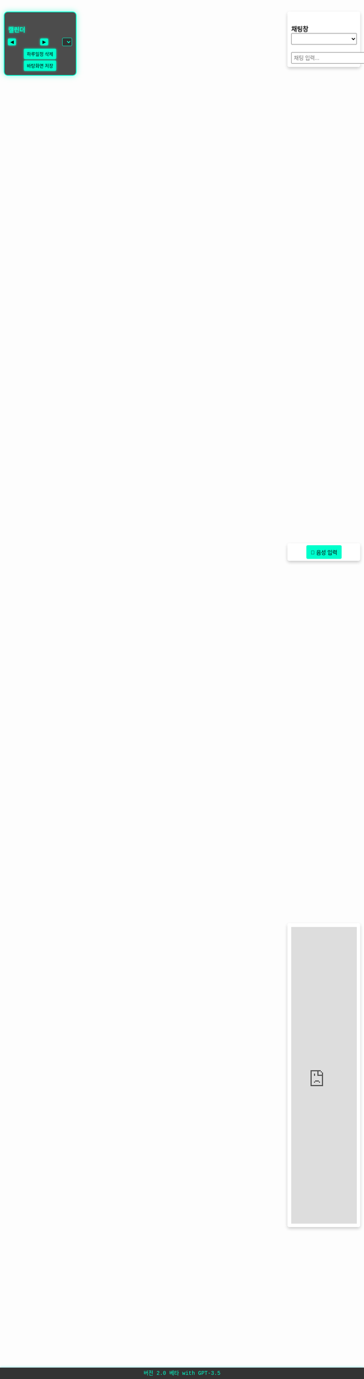 
<!DOCTYPE html>
<html lang="ko">
<head>
  <meta charset="UTF-8" />
  <meta name="viewport" content="width=device-width, initial-scale=1.0"/>
  <title>3D 캐릭터 HUD, 캘린더, 음성 채팅 & 말풍선 with GPT-3.5</title>
  <style>
    * { margin: 0; padding: 0; box-sizing: border-box; }
    html, body { height: 100%; font-family: 'Courier New', monospace; overflow: hidden; }
    #right-hud { position: fixed; top: 10%; right: 1%; width: 20%; padding: 1%; background: rgba(255,255,255,0.8); border-radius: 5px; box-shadow: 0 4px 8px rgba(0,0,0,0.2); z-index: 20; }
    #region-select { width: 100%; padding: 5px; font-size: 14px; margin-bottom: 10px; }
    #chat-log { display: none; height: 100px; overflow-y: scroll; border: 1px solid #ccc; padding: 5px; margin-top: 10px; border-radius: 3px; background: #fff; }
    #chat-input-area { display: flex; margin-top: 10px; }
    #chat-input { flex: 1; padding: 5px; font-size: 14px; }
    #hud-6 { position: fixed; top: 45%; right: 1%; width: 20%; padding: 5px; background: rgba(255,255,255,0.95); border-radius: 5px; box-shadow: 0 4px 8px rgba(0,0,0,0.2); z-index: 25; text-align: center; }
    #hud-6 button { padding: 8px 12px; font-size: 14px; border: none; border-radius: 4px; background: #00ffcc; color: #000; cursor: pointer; transition: background 0.3s; }
    #hud-6 button:hover { background: #00cc99; }
    #left-hud { position: fixed; top: 10%; left: 1%; width: 20%; padding: 1%; background: rgba(0, 0, 0, 0.7); border: 2px solid #00ffcc; border-radius: 10px; box-shadow: 0 0 15px rgba(0,255,204,0.5); z-index: 20; max-height: 80vh; overflow-y: auto; color: #00ffcc; }
    #left-hud h3 { margin-bottom: 5px; text-shadow: 0 0 5px #00ffcc; }
    #calendar-container { margin-top: 10px; }
    #calendar-header { display: flex; align-items: center; justify-content: space-between; margin-bottom: 5px; }
    #calendar-header button { padding: 2px 6px; font-size: 12px; cursor: pointer; background: #00ffcc; color: #000; border: none; border-radius: 3px; box-shadow: 0 0 5px #00ffcc; transition: all 0.3s; }
    #calendar-header button:hover { background: #00cc99; box-shadow: 0 0 10px #00ffcc; }
    #month-year-label { font-weight: bold; font-size: 14px; text-shadow: 0 0 5px #00ffcc; }
    #year-select { font-size: 12px; padding: 2px; margin-left: 5px; background: #333; color: #00ffcc; border: 1px solid #00ffcc; border-radius: 3px; }
    #calendar-actions { margin-top: 5px; text-align: center; }
    #calendar-actions button { margin: 2px; padding: 5px 8px; font-size: 12px; cursor: pointer; background: #00ffcc; color: #000; border: none; border-radius: 3px; box-shadow: 0 0 5px #00ffcc; transition: all 0.3s; }
    #calendar-actions button:hover { background: #00cc99; box-shadow: 0 0 10px #00ffcc; }
    #calendar-grid { display: grid; grid-template-columns: repeat(7, 1fr); gap: 2px; }
    #calendar-grid div { background: rgba(255,255,255,0.1); border: 1px solid #00ffcc; border-radius: 4px; min-height: 25px; font-size: 10px; padding: 2px; position: relative; cursor: pointer; transition: all 0.3s; }
    #calendar-grid div:hover { background: rgba(0,255,204,0.3); box-shadow: 0 0 5px #00ffcc; }
    .day-number { position: absolute; top: 2px; left: 2px; font-weight: bold; font-size: 10px; color: #00ffcc; text-shadow: 0 0 3px #00ffcc; }
    .event { margin-top: 14px; font-size: 8px; color: #00ffcc; overflow: hidden; text-overflow: ellipsis; white-space: nowrap; text-shadow: 0 0 3px #00ffcc; }
    #hud-7 { position: fixed; bottom: 0; left: 0; width: 100%; height: 30px; background: rgba(0, 0, 0, 0.8); color: #00ffcc; text-align: center; line-height: 30px; font-size: 14px; z-index: 50; box-shadow: 0 -2px 5px rgba(0,255,204,0.3); }
    #canvas { position: fixed; top: 0; left: 0; width: 100%; height: 100%; z-index: 1; display: block; }
    #speech-bubble { position: fixed; background: white; padding: 5px 10px; border-radius: 10px; font-size: 12px; display: none; z-index: 30; white-space: pre-line; pointer-events: none; box-shadow: 0 2px 5px rgba(0,0,0,0.2); }
    #hud-3 { position: fixed; top: 70%; right: 1%; width: 20%; height: 20%; padding: 1%; background: rgba(255,255,255,0.9); border-radius: 5px; box-shadow: 0 4px 8px rgba(0,0,0,0.2); z-index: 20; overflow: hidden; }
    @media (max-width: 480px) { #right-hud, #left-hud, #hud-3, #hud-6 { width: 90%; left: 5%; right: 5%; top: 5%; } }
  </style>
  <script src="https://cdnjs.cloudflare.com/ajax/libs/three.js/r134/three.min.js"></script>
</head>
<body>
  <div id="right-hud">
    <h3>채팅창</h3>
    <select id="region-select" onchange="changeRegion(this.value)">
      <option value="" disabled>지역 선택</option>
    </select>
    <div id="chat-log"></div>
    <div id="chat-input-area">
      <input type="text" id="chat-input" placeholder="채팅 입력..." />
    </div>
  </div>
  <div id="hud-6">
    <button onclick="startSpeechRecognition()">🎤 음성 입력</button>
  </div>
  <div id="hud-3">
    <iframe id="map-iframe" src="https://www.google.com/maps?q=Seoul&output=embed" frameborder="0" style="width:100%; height:100%; border:0;" allowfullscreen></iframe>
  </div>
  <div id="left-hud">
    <h3>캘린더</h3>
    <div id="calendar-container">
      <div id="calendar-header">
        <button id="prev-month">◀</button>
        <span id="month-year-label"></span>
        <button id="next-month">▶</button>
        <select id="year-select"></select>
      </div>
      <div id="calendar-actions">
        <button id="delete-day-event">하루일정 삭제</button>
        <button id="save-calendar">바탕화면 저장</button>
      </div>
      <div id="calendar-grid"></div>
    </div>
  </div>
  <div id="speech-bubble"></div>
  <div id="hud-7">버전 2.0 베타 with GPT-3.5</div>
  <canvas id="canvas"></canvas>

  <script>
    const KEYWORDS = {
      greetings: ["안녕", "안녕하세요", "안녕 하세", "안녕하시오", "안녕한갑네"],
      sleep: ["잘자", "좋은꿈", "좋은 꿈", "잘자요", "잘자시게", "잘자리요", "잘자라니께"],
      youtube: ["유튜브", "유트브", "유튜브알려줘", "유튭", "유튜브랑", "유튜브나와줘"],
      twitter: ["트위터", "트위터 보여주게", "트위터 틔위터검색", "트위터보여", "트위터보여줘봐"],
      naver: ["네이버", "네이버 보여줘", "네이버 보여주게", "네이버 검색"],
      weather: ["날씨알려줘", "날씨알려주게", "날씨좀알려줘", "날씨 알려줘", "날씨 좀 알려줘", "날씨 어때", "날씨 맑아"],
      calendar: ["일정 알려줘"],
      time: ["시간 알려줘"],
      map: ["지도 보여줘", "교통정보"],
      delete: ["하루일정 삭제", "하루일과 삭제해줘", "하루일과", "하루일저", "하루 일관"],
      instagram: ["인스타", "인스타 보여줘", "인스타 나오게", "인스타 검색", "인스타그램"]
    };

    let blockUntil = 0;
    let currentCity = "서울";
    let currentWeather = "";
    const weatherKey = "2caa7fa4a66f2f8d150f1da93d306261";
    const regionMap = {
      "서울": "Seoul", "인천": "Incheon", "수원": "Suwon", "고양": "Goyang", "성남": "Seongnam",
      "용인": "Yongin", "부천": "Bucheon", "안양": "Anyang", "의정부": "Uijeongbu", "광명": "Gwangmyeong",
      "안산": "Ansan", "파주": "Paju", "부산": "Busan", "대구": "Daegu", "광주": "Gwangju",
      "대전": "Daejeon", "울산": "Ulsan", "제주": "Jeju", "전주": "Jeonju", "청주": "Cheongju",
      "포항": "Pohang", "여수": "Yeosu", "김해": "Gimhae"
    };
    const regionList = Object.keys(regionMap);

    const scene = new THREE.Scene();
    const camera = new THREE.PerspectiveCamera(75, window.innerWidth/window.innerHeight, 0.1, 1000);
    const renderer = new THREE.WebGLRenderer({ canvas: document.getElementById("canvas"), alpha: true });
    let rainGroup, cloudRainGroup, houseCloudGroup, lightningLight, head;

    document.addEventListener("contextmenu", event => event.preventDefault());
    document.addEventListener("copy", function(e) {
      e.preventDefault();
      let selectedText = window.getSelection().toString().replace(/2caa7fa4a66f2f8d150f1da93d306261/g, "HIDDEN");
      e.clipboardData.setData("text/plain", selectedText);
      if (Date.now() < blockUntil) return;
      blockUntil = Date.now() + 3600000;
      showSpeechBubbleInChunks("1시간동안 차단됩니다.");
    });
    window.addEventListener("resize", () => {
      camera.aspect = window.innerWidth / window.innerHeight;
      camera.updateProjectionMatrix();
      renderer.setSize(window.innerWidth, window.innerHeight);
    });

    function speakText(text) {
      const utterance = new SpeechSynthesisUtterance(text);
      utterance.lang = "ko-KR";
      window.speechSynthesis.speak(utterance);
    }

    function saveCalendar() {
      const daysInMonth = new Date(currentYear, currentMonth+1, 0).getDate();
      const calendarData = {};
      for (let d = 1; d <= daysInMonth; d++) {
        const eventDiv = document.getElementById(`event-${currentYear}-${currentMonth+1}-${d}`);
        if (eventDiv && eventDiv.textContent.trim()) calendarData[`${currentYear}-${currentMonth+1}-${d}`] = eventDiv.textContent;
      }
      const dataStr = "data:text/json;charset=utf-8," + encodeURIComponent(JSON.stringify(calendarData, null, 2));
      const dlAnchor = document.createElement("a");
      dlAnchor.setAttribute("href", dataStr);
      dlAnchor.setAttribute("download", "calendar_events.json");
      dlAnchor.click();
    }

    function deleteCalendarEvent(day) {
      const eventDiv = document.getElementById(`event-${currentYear}-${currentMonth+1}-${day}`);
      if (eventDiv) {
        eventDiv.textContent = "";
        return `${currentYear}-${currentMonth+1}-${day} 일정이 삭제되었습니다.`;
      }
      return "해당 날짜에 일정이 없습니다.";
    }

    function getCalendarEvents(dateStr = null) {
      const calendarData = JSON.parse(localStorage.getItem("calendarEvents") || "{}");
      if (!Object.keys(calendarData).length) return "저장된 일정이 없습니다.";
      if (dateStr) return calendarData[dateStr] ? `${dateStr}의 일정: ${calendarData[dateStr]}` : `${dateStr}에는 일정이 없습니다.`;
      const currentMonthStr = `${currentYear}-${currentMonth+1}`;
      let events = Object.keys(calendarData)
        .filter(key => key.startsWith(currentMonthStr))
        .map(key => `${key}: ${calendarData[key]}`);
      return events.length ? `현재 월(${currentMonthStr})의 일정:\n${events.join("\n")}` : `현재 월(${currentMonthStr})에는 일정이 없습니다.`;
    }

    function updateMap() {
      const englishCity = regionMap[currentCity] || "Seoul";
      document.getElementById("map-iframe").src = `https://www.google.com/maps?q=${encodeURIComponent(englishCity)}&output=embed`;
    }

    async function getWeather() {
      try {
        const englishCity = regionMap[currentCity] || "Seoul";
        const url = `https://api.openweathermap.org/data/2.5/weather?q=${englishCity}&appid=${weatherKey}&units=metric&lang=kr`;
        const res = await fetch(url);
        if (!res.ok) throw new Error("날씨 API 호출 실패");
        const data = await res.json();
        currentWeather = data.weather[0].description;
        return `오늘 ${currentCity}의 날씨는 ${data.weather[0].description}이고, 기온은 ${data.main.temp}°C입니다.`;
      } catch (error) {
        console.error(error);
        currentWeather = "";
        return "날씨 정보를 가져오는데 실패했습니다.";
      }
    }

    function updateWeatherEffects() {
      if (!currentWeather) return;
      rainGroup.visible = currentWeather.includes("비") || currentWeather.includes("소나기");
      cloudRainGroup.visible = rainGroup.visible;
      houseCloudGroup.visible = currentWeather.includes("구름") || currentWeather.includes("흐림");
    }

    function updateLightning() {
      if (currentWeather.includes("번개") || currentWeather.includes("뇌우")) {
        if (Math.random() < 0.001) {
          lightningLight.intensity = 5;
          setTimeout(() => lightningLight.intensity = 0, 100);
        }
      }
    }

    async function updateWeatherAndEffects(sendMessage = true) {
      const message = await getWeather();
      if (sendMessage) showSpeechBubbleInChunks(message);
      updateWeatherEffects();
    }

    function changeRegion(value) {
      currentCity = value;
      updateMap();
      updateWeatherAndEffects();
      const englishCity = regionMap[currentCity] || "Seoul";
      showSpeechBubbleInChunks(`지역이 ${currentCity} (${englishCity})로 변경되었습니다.`);
    }

    function startSpeechRecognition() {
      if (!('webkitSpeechRecognition' in window)) {
        alert("이 브라우저는 음성 인식을 지원하지 않습니다.");
        return;
      }
      const recognition = new webkitSpeechRecognition();
      recognition.lang = "ko-KR";
      recognition.interimResults = false;
      recognition.maxAlternatives = 1;
      recognition.start();
      recognition.onresult = event => {
        document.getElementById("chat-input").value = event.results[0][0].transcript.trim();
        sendChat();
      };
      recognition.onerror = event => console.error("음성 인식 오류:", event.error);
    }

    async function callGPTProxy(prompt) {
      console.log("GPT 호출 시작:", prompt);
      try {
        // 로컬 서버 사용 시: http://localhost:3000/api/gpt
        // AWS Lambda 사용 시: https://your-api-id.execute-api.region.amazonaws.com/api/gpt
        const res = await fetch("http://localhost:3000/api/gpt", {
          method: "POST",
          headers: { "Content-Type": "application/json" },
          body: JSON.stringify({
            model: "gpt-3.5-turbo",
            messages: [{ role: "user", content: prompt }],
            max_tokens: 150,
            temperature: 0.7
          })
        });
        console.log("응답 상태:", res.status);
        const data = await res.json();
        console.log("GPT 응답:", data);
        if (!res.ok) throw new Error(data.error?.message || "GPT 호출 실패");
        if (!data.choices || !data.choices[0]?.message?.content) throw new Error("응답 형식이 예상과 다릅니다.");
        return data.choices[0].message.content.trim();
      } catch (error) {
        console.error("GPT 호출 오류:", error.message);
        return "죄송해요, 응답을 생성하는 데 문제가 생겼습니다.";
      }
    }

    async function sendChat() {
      const inputEl = document.getElementById("chat-input");
      const input = inputEl.value.trim();
      if (Date.now() < blockUntil) {
        showSpeechBubbleInChunks("1시간동안 차단됩니다.");
        inputEl.value = "";
        return;
      }
      if (!input) return;
      let response = "";
      const lowerInput = input.toLowerCase();

      if (lowerInput.includes("파일 저장해줘") || lowerInput.includes("캘린더 저장해줘")) {
        saveCalendar();
        speakText("캘린더를 저장했습니다.");
        inputEl.value = "";
        return;
      }

      if (lowerInput.startsWith("지역 ")) {
        const newCity = lowerInput.replace("지역", "").trim();
        if (regionList.includes(newCity)) {
          currentCity = newCity;
          document.getElementById("region-select").value = newCity;
          response = `좋아요, 지역을 ${newCity}(으)로 변경할게요!`;
          updateMap();
          await updateWeatherAndEffects();
        } else {
          response = "죄송해요, 그 지역은 지원하지 않아요.";
        }
      } else if (regionList.includes(input)) {
        currentCity = input;
        document.getElementById("region-select").value = input;
        response = `좋아요, 지역을 ${input}(으)로 변경할게요!`;
        updateMap();
        await updateWeatherAndEffects();
      } else if (KEYWORDS.delete.some(keyword => lowerInput.includes(keyword))) {
        const dayStr = prompt("삭제할 날짜(일)를 입력하세요 (예: 15):");
        if (dayStr) response = deleteCalendarEvent(parseInt(dayStr));
      } else if (KEYWORDS.greetings.some(keyword => lowerInput.includes(keyword))) {
        response = "안녕하세요! 만나서 반갑습니다.";
      } else if (KEYWORDS.sleep.some(keyword => lowerInput.includes(keyword))) {
        response = "편안한 밤 되세요, 좋은 꿈 꾸세요~";
      } else if (KEYWORDS.youtube.some(keyword => lowerInput.includes(keyword))) {
        response = "유튜브를 보여드릴게요!";
        showSpeechBubbleInChunks(response);
        setTimeout(() => window.location.href = "https://www.youtube.com/", 2000);
        inputEl.value = "";
        return;
      } else if (KEYWORDS.twitter.some(keyword => lowerInput.includes(keyword))) {
        response = "트위터(X)를 보여드릴게요!";
        showSpeechBubbleInChunks(response);
        setTimeout(() => window.location.href = "https://x.com/login?lang=ko", 2000);
        inputEl.value = "";
        return;
      } else if (KEYWORDS.naver.some(keyword => lowerInput.includes(keyword))) {
        response = "네이버를 보여드릴게요!";
        showSpeechBubbleInChunks(response);
        setTimeout(() => window.location.href = "https://m.naver.com/", 2000);
        inputEl.value = "";
        return;
      } else if (KEYWORDS.weather.some(keyword => lowerInput.includes(keyword))) {
        await updateWeatherAndEffects();
        inputEl.value = "";
        return;
      } else if (lowerInput.includes("일정") && lowerInput.includes("알려줘")) {
        const dateMatch = input.match(/\d{4}-\d{1,2}-\d{1,2}/);
        response = dateMatch ? getCalendarEvents(dateMatch[0]) : getCalendarEvents();
      } else if (KEYWORDS.time.some(keyword => lowerInput.includes(keyword))) {
        const now = new Date();
        response = `현재 시간은 ${now.getHours()}시 ${now.getMinutes()}분입니다.`;
      } else if (KEYWORDS.map.some(keyword => lowerInput.includes(keyword))) {
        response = "지도를 보여드릴게요!";
        showSpeechBubbleInChunks(response);
        setTimeout(() => window.location.href = "https://www.google.com/maps", 2000);
        inputEl.value = "";
        return;
      } else if (KEYWORDS.instagram.some(keyword => lowerInput.includes(keyword))) {
        response = "인스타그램을 보여드릴게요!";
        showSpeechBubbleInChunks(response);
        setTimeout(() => window.location.href = "https://www.instagram.com/", 2000);
        inputEl.value = "";
        return;
      } else {
        response = await callGPTProxy(input);
      }

      console.log("최종 응답:", response);
      showSpeechBubbleInChunks(response);
      inputEl.value = "";
    }

    function showSpeechBubbleInChunks(text, chunkSize = 15, delay = 3000) {
      const bubble = document.getElementById("speech-bubble");
      const chunks = [];
      for (let i = 0; i < text.length; i += chunkSize) chunks.push(text.slice(i, i + chunkSize));
      let index = 0;
      function showNextChunk() {
        if (index < chunks.length) {
          bubble.textContent = chunks[index];
          bubble.style.display = "block";
          updateBubblePosition();
          speakText(chunks[index]);
          index++;
          setTimeout(showNextChunk, delay);
        } else {
          setTimeout(() => bubble.style.display = "none", 3000);
        }
      }
      showNextChunk();
    }

    function initThreeJS() {
      renderer.setSize(window.innerWidth, window.innerHeight);
      camera.position.set(5, 5, 10);
      camera.lookAt(0, 0, 0);

      scene.add(new THREE.DirectionalLight(0xffffff, 1).position.set(5, 10, 7).normalize());
      scene.add(new THREE.AmbientLight(0x333333));

      const sun = new THREE.Mesh(new THREE.SphereGeometry(1.5, 64, 64), new THREE.MeshStandardMaterial({ color: 0xffcc00, emissive: 0xff9900, transparent: true, opacity: 0 }));
      scene.add(sun);
      const moon = new THREE.Mesh(new THREE.SphereGeometry(1.2, 64, 64), new THREE.MeshStandardMaterial({ color: 0xcccccc, emissive: 0x222222, transparent: true, opacity: 1 }));
      scene.add(moon);

      const stars = [], fireflies = [];
      for (let i = 0; i < 200; i++) {
        const star = new THREE.Mesh(new THREE.SphereGeometry(0.03, 8, 8), new THREE.MeshBasicMaterial({ color: 0xffffff }));
        star.position.set((Math.random()-0.5)*100, (Math.random()-0.5)*60, -20);
        scene.add(star);
        stars.push(star);
      }
      for (let i = 0; i < 60; i++) {
        const firefly = new THREE.Mesh(new THREE.SphereGeometry(0.05, 8, 8), new THREE.MeshBasicMaterial({ color: 0xffff99 }));
        firefly.position.set((Math.random()-0.5)*40, (Math.random()-0.5)*20, -10);
        scene.add(firefly);
        fireflies.push(firefly);
      }

      const floor = new THREE.Mesh(new THREE.PlaneGeometry(400, 400, 128, 128), new THREE.MeshStandardMaterial({ color: 0x808080, roughness: 1, metalness: 0 }));
      floor.rotation.x = -Math.PI/2;
      floor.position.y = -2;
      scene.add(floor);

      const backgroundGroup = new THREE.Group();
      scene.add(backgroundGroup);
      function createBuilding(width, height, depth, color) {
        const buildingGroup = new THREE.Group();
        const building = new THREE.Mesh(new THREE.BoxGeometry(width, height, depth), new THREE.MeshStandardMaterial({ color, roughness: 0.7, metalness: 0.1 }));
        buildingGroup.add(building);
        const windowMat = new THREE.MeshStandardMaterial({ color: 0x87CEEB });
        for (let y = 3; y < height - 1; y += 2) {
          for (let x = -width/2 + 0.5; x < width/2; x += 1) {
            const window = new THREE.Mesh(new THREE.BoxGeometry(0.4, 0.8, 0.1), windowMat);
            window.position.set(x, y - height/2, depth/2 + 0.01);
            buildingGroup.add(window);
          }
        }
        const door = new THREE.Mesh(new THREE.BoxGeometry(1, 2, 0.1), new THREE.MeshStandardMaterial({ color: 0x8B4513 }));
        door.position.set(0, -height/2 + 1, depth/2 + 0.01);
        buildingGroup.add(door);
        return buildingGroup;
      }
      function createHouse(width, height, depth, baseColor, roofColor) {
        const houseGroup = new THREE.Group();
        const base = new THREE.Mesh(new THREE.BoxGeometry(width, height, depth), new THREE.MeshStandardMaterial({ color: baseColor, roughness: 0.8 }));
        base.position.y = -2 + height/2;
        houseGroup.add(base);
        const roof = new THREE.Mesh(new THREE.ConeGeometry(width * 0.8, height * 0.6, 4), new THREE.MeshStandardMaterial({ color: roofColor, roughness: 0.8 }));
        roof.position.y = -2 + height + (height * 0.6)/2;
        roof.rotation.y = Math.PI/4;
        houseGroup.add(roof);
        const windowMat = new THREE.MeshStandardMaterial({ color: 0xFFFFE0 });
        houseGroup.add(
          new THREE.Mesh(new THREE.BoxGeometry(0.8, 0.8, 0.1), windowMat).position.set(-width/4, -2 + height/2, depth/2 + 0.01),
          new THREE.Mesh(new THREE.BoxGeometry(0.8, 0.8, 0.1), windowMat).position.set(width/4, -2 + height/2, depth/2 + 0.01)
        );
        const door = new THREE.Mesh(new THREE.BoxGeometry(1, 1.5, 0.1), new THREE.MeshStandardMaterial({ color: 0x8B4513 }));
        door.position.set(0, -2 + height/4, depth/2 + 0.01);
        houseGroup.add(door);
        return houseGroup;
      }
      for (let i = 0; i < 20; i++) {
        const building = createBuilding(Math.random() * 4 + 4, Math.random() * 20 + 20, Math.random() * 4 + 4, 0x555555);
        building.position.set(-50 + (i % 10) * 10, -2 + building.children[0].geometry.parameters.height/2, -30 - Math.floor(i / 10) * 20);
        backgroundGroup.add(building);
      }
      for (let i = 0; i < 10; i++) {
        const house = createHouse(Math.random() * 4 + 6, Math.random() * 4 + 6, Math.random() * 4 + 6, 0xa0522d, 0x8b0000);
        house.position.set(-40 + i * 10, 0, -10);
        backgroundGroup.add(house);
      }

      const characterStreetlight = new THREE.Group();
      characterStreetlight.add(
        new THREE.Mesh(new THREE.CylinderGeometry(0.1, 0.1, 4, 8), new THREE.MeshBasicMaterial({ color: 0x333333 })).position.set(0, 2, 0),
        new THREE.Mesh(new THREE.SphereGeometry(0.2, 8, 8), new THREE.MeshBasicMaterial({ color: 0xffcc00 })).position.set(0, 4.2, 0),
        new THREE.PointLight(0xffcc00, 1, 10).position.set(0, 4.2, 0)
      );
      characterStreetlight.position.set(1, -2, 0);
      scene.add(characterStreetlight);

      rainGroup = new THREE.Group();
      const rainGeometry = new THREE.BufferGeometry();
      const rainPositions = new Float32Array(2000 * 3);
      for (let i = 0; i < 2000; i++) {
        rainPositions[i * 3] = Math.random() * 200 - 100;
        rainPositions[i * 3 + 1] = Math.random() * 100;
        rainPositions[i * 3 + 2] = Math.random() * 200 - 100;
      }
      rainGeometry.setAttribute("position", new THREE.BufferAttribute(rainPositions, 3));
      rainGroup.add(new THREE.Points(rainGeometry, new THREE.PointsMaterial({ color: 0xaaaaee, size: 0.1, transparent: true, opacity: 0.6 })));
      rainGroup.visible = false;
      scene.add(rainGroup);

      houseCloudGroup = new THREE.Group();
      const cloud = new THREE.Group();
      const cloudMat = new THREE.MeshLambertMaterial({ color: 0xffffff, transparent: true, opacity: 0.9 });
      cloud.add(
        new THREE.Mesh(new THREE.SphereGeometry(0.5, 32, 32), cloudMat).position.set(0, 0, 0),
        new THREE.Mesh(new THREE.SphereGeometry(0.4, 32, 32), cloudMat).position.set(0.6, 0.2, 0),
        new THREE.Mesh(new THREE.SphereGeometry(0.5, 32, 32), cloudMat).position.set(-0.6, 0.1, 0)
      );
      cloud.scale.set(2, 2, 2);
      houseCloudGroup.add(cloud);
      houseCloudGroup.position.set(0, 2, 0);
      scene.add(houseCloudGroup);

      cloudRainGroup = new THREE.Group();
      const cloudRainGeometry = new THREE.BufferGeometry();
      const cloudRainPositions = new Float32Array(100 * 3);
      for (let i = 0; i < 100; i++) {
        cloudRainPositions[i * 3] = (Math.random()-0.5) * 1.5;
        cloudRainPositions[i * 3 + 1] = Math.random() * 0.2;
        cloudRainPositions[i * 3 + 2] = (Math.random()-0.5) * 1.5;
      }
      cloudRainGeometry.setAttribute("position", new THREE.BufferAttribute(cloudRainPositions, 3));
      cloudRainGroup.add(new THREE.Points(cloudRainGeometry, new THREE.PointsMaterial({ color: 0xaaaaee, size: 0.05, transparent: true, opacity: 0.8 })));
      cloudRainGroup.visible = false;
      houseCloudGroup.add(cloudRainGroup);

      lightningLight = new THREE.PointLight(0xffffff, 0, 500);
      lightningLight.position.set(0, 50, 0);
      scene.add(lightningLight);

      const characterGroup = new THREE.Group();
      const charBody = new THREE.Mesh(new THREE.BoxGeometry(1, 1.5, 0.5), new THREE.MeshStandardMaterial({ color: 0x00cc66 }));
      head = new THREE.Mesh(new THREE.SphereGeometry(0.5, 32, 32), new THREE.MeshStandardMaterial({ color: 0xffcc66 }));
      head.position.y = 1.2;
      const eyeMat = new THREE.MeshBasicMaterial({ color: 0x000000 });
      characterGroup.add(
        charBody,
        head,
        new THREE.Mesh(new THREE.SphereGeometry(0.07, 16, 16), eyeMat).position.set(-0.2, 1.3, 0.45),
        new THREE.Mesh(new THREE.SphereGeometry(0.07, 16, 16), eyeMat).position.set(0.2, 1.3, 0.45),
        new THREE.Mesh(new THREE.BoxGeometry(0.2, 0.05, 0.05), new THREE.MeshStandardMaterial({ color: 0xff3366 })).position.set(0, 1.1, 0.51),
        new THREE.Mesh(new THREE.BoxGeometry(0.3, 0.05, 0.05), eyeMat).position.set(-0.2, 1.45, 0.45),
        new THREE.Mesh(new THREE.BoxGeometry(0.3, 0.05, 0.05), eyeMat).position.set(0.2, 1.45, 0.45),
        new THREE.Mesh(new THREE.BoxGeometry(0.2, 1, 0.2), charBody.material).position.set(-0.7, 0.4, 0),
        new THREE.Mesh(new THREE.BoxGeometry(0.2, 1, 0.2), charBody.material).position.set(0.7, 0.4, 0),
        new THREE.Mesh(new THREE.BoxGeometry(0.3, 1, 0.3), new THREE.MeshStandardMaterial({ color: 0x3366cc })).position.set(-0.35, -1, 0),
        new THREE.Mesh(new THREE.BoxGeometry(0.3, 1, 0.3), new THREE.MeshStandardMaterial({ color: 0x3366cc })).position.set(0.35, -1, 0)
      );
      characterGroup.position.y = -1;
      scene.add(characterGroup);

      const characterLight = new THREE.PointLight(0xffee88, 1, 15);
      scene.add(characterLight);

      for (let i = 0; i < 10; i++) {
        const tree = new THREE.Group();
        tree.add(
          new THREE.Mesh(new THREE.CylinderGeometry(0.2, 0.2, 2, 16), new THREE.MeshStandardMaterial({ color: 0x8B4513 })).position.set(0, -1, 0),
          new THREE.Mesh(new THREE.ConeGeometry(1, 3, 16), new THREE.MeshStandardMaterial({ color: 0x228B22 })).position.set(0, 0.5, 0)
        );
        tree.position.set(-50 + i * 10, -2, -15);
        scene.add(tree);
      }

      function animate() {
        requestAnimationFrame(animate);
        const now = new Date();
        const headWorldPos = new THREE.Vector3();
        head.getWorldPosition(headWorldPos);
        const totalMin = now.getHours() * 60 + now.getMinutes();
        const angle = (totalMin / 1440) * Math.PI * 2;
        sun.position.set(headWorldPos.x + Math.cos(angle) * 3, headWorldPos.y + Math.sin(angle) * 3, headWorldPos.z);
        moon.position.set(headWorldPos.x + Math.cos(angle + Math.PI) * 3, headWorldPos.y + Math.sin(angle + Math.PI) * 3, headWorldPos.z);
        const t = now.getHours() + now.getMinutes() / 60;
        sun.material.opacity = t < 6 ? 0 : t < 7 ? (t - 6) : t < 17 ? 1 : t < 18 ? (1 - (t - 17)) : 0;
        moon.material.opacity = 1 - sun.material.opacity;
        const isDay = (t >= 7 && t < 17);
        scene.background = new THREE.Color(isDay ? 0x87CEEB : 0x000033);
        stars.forEach(s => s.visible = !isDay);
        fireflies.forEach(f => f.visible = !isDay);
        characterStreetlight.traverse(child => { if (child instanceof THREE.PointLight) child.intensity = isDay ? 0 : 1; });
        characterLight.position.copy(characterGroup.position).add(new THREE.Vector3(0, 5, 0));
        characterLight.intensity = isDay ? 0 : 1;
        updateWeatherEffects();
        houseCloudGroup.position.set(headWorldPos.x + Math.sin(Date.now() * 0.001) * 1, headWorldPos.y + 2.5, headWorldPos.z);
        updateLightning();
        characterStreetlight.position.set(characterGroup.position.x + 1, -2, characterGroup.position.z);
        if (cloudRainGroup.visible) {
          const particles = cloudRainGroup.children[0];
          const positions = particles.geometry.attributes.position.array;
          for (let i = 0; i < positions.length; i += 3) {
            positions[i+1] -= 0.02;
            if (positions[i+1] < -0.3) positions[i+1] = Math.random() * 0.2;
          }
          particles.geometry.attributes.position.needsUpdate = true;
        }
        renderer.render(scene, camera);
      }
      animate();
    }

    let currentYear, currentMonth;
    function initCalendar() {
      const now = new Date();
      currentYear = now.getFullYear();
      currentMonth = now.getMonth();
      const yearSelect = document.getElementById("year-select");
      for (let y = 2020; y <= 2070; y++) {
        const option = document.createElement("option");
        option.value = y;
        option.textContent = y;
        if (y === currentYear) option.selected = true;
        yearSelect.appendChild(option);
      }
      renderCalendar(currentYear, currentMonth);

      document.getElementById("prev-month").addEventListener("click", () => {
        currentMonth--;
        if (currentMonth < 0) { currentMonth = 11; currentYear--; }
        renderCalendar(currentYear, currentMonth);
      });
      document.getElementById("next-month").addEventListener("click", () => {
        currentMonth++;
        if (currentMonth > 11) { currentMonth = 0; currentYear++; }
        renderCalendar(currentYear, currentMonth);
      });
      yearSelect.addEventListener("change", e => {
        currentYear = parseInt(e.target.value);
        renderCalendar(currentYear, currentMonth);
      });
      document.getElementById("delete-day-event").addEventListener("click", () => {
        const dayStr = prompt("삭제할 날짜(일)를 입력하세요 (예: 15):");
        if (dayStr) {
          const dayNum = parseInt(dayStr);
          const eventDiv = document.getElementById(`event-${currentYear}-${currentMonth+1}-${dayNum}`);
          if (eventDiv) {
            eventDiv.textContent = "";
            const message = `${currentYear}-${currentMonth+1}-${dayNum} 일정이 삭제되었습니다.`;
            alert(message);
            speakText(message);
          }
        }
      });
      document.getElementById("save-calendar").addEventListener("click", () => {
        saveCalendar();
        speakText("캘린더를 바탕화면에 저장했습니다.");
      });
    }

    function renderCalendar(year, month) {
      const monthNames = ["1월","2월","3월","4월","5월","6월","7월","8월","9월","10월","11월","12월"];
      document.getElementById("month-year-label").textContent = `${year}년 ${monthNames[month]}`;
      const grid = document.getElementById("calendar-grid");
      grid.innerHTML = "";
      const daysOfWeek = ["일","월","화","수","목","금","토"];
      daysOfWeek.forEach(day => {
        const th = document.createElement("div");
        th.style.fontWeight = "bold";
        th.style.textAlign = "center";
        th.textContent = day;
        th.style.color = "#00ffcc";
        th.style.textShadow = "0 0 3px #00ffcc";
        grid.appendChild(th);
      });
      const firstDay = new Date(year, month, 1).getDay();
      const daysInMonth = new Date(year, month+1, 0).getDate();
      for (let i = 0; i < firstDay; i++) grid.appendChild(document.createElement("div"));
      for (let d = 1; d <= daysInMonth; d++) {
        const cell = document.createElement("div");
        cell.innerHTML = `<div class="day-number">${d}</div><div class="event" id="event-${year}-${month+1}-${d}"></div>`;
        cell.addEventListener("click", () => {
          const eventText = prompt(`${year}-${month+1}-${d} 일정 입력:`);
          if (eventText) {
            const eventDiv = document.getElementById(`event-${year}-${month+1}-${d}`);
            eventDiv.textContent = eventDiv.textContent ? `${eventDiv.textContent}; ${eventText}` : eventText;
            speakText(`${year}-${month+1}-${d}에 ${eventText} 일정을 추가했습니다.`);
          }
        });
        grid.appendChild(cell);
      }
    }

    function updateBubblePosition() {
      const bubble = document.getElementById("speech-bubble");
      const headWorldPos = new THREE.Vector3();
      head.getWorldPosition(headWorldPos);
      const screenPos = headWorldPos.project(camera);
      bubble.style.left = ((screenPos.x * 0.5 + 0.5) * window.innerWidth) + "px";
      bubble.style.top = ((1 - (screenPos.y * 0.5 + 0.5)) * window.innerHeight - 50) + "px";
    }

    window.addEventListener("DOMContentLoaded", () => {
      const chatInput = document.getElementById("chat-input");
      chatInput.setAttribute("list", "chat-keywords");
      const autoCompleteList = document.createElement("datalist");
      autoCompleteList.id = "chat-keywords";
      Object.values(KEYWORDS).flat().forEach(kw => {
        const option = document.createElement("option");
        option.value = kw;
        autoCompleteList.appendChild(option);
      });
      document.body.appendChild(autoCompleteList);
      chatInput.addEventListener("keydown", e => { if (e.key === "Enter") sendChat(); });

      const regionSelect = document.getElementById("region-select");
      regionList.forEach(region => {
        const option = document.createElement("option");
        option.value = region;
        option.textContent = `${region} (${regionMap[region]})`;
        if (region === currentCity) option.selected = true;
        regionSelect.appendChild(option);
      });

      initThreeJS();
      initCalendar();
      updateMap();
      updateWeatherAndEffects();
    });
  </script>
</body>
</html>
